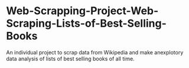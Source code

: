 # Web-Scrapping-Project-Web-Scraping-Lists-of-Best-Selling-Books
An individual project to scrap data from Wikipedia and make anexplotory data analysis of lists of best selling books of all time.
